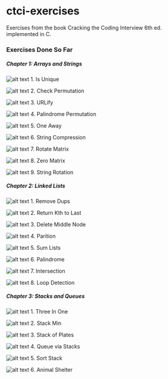 [red_x]: http://icons.iconarchive.com/icons/famfamfam/silk/16/cross-icon.png "Not Done"
[check]: http://icons.iconarchive.com/icons/famfamfam/silk/16/tick-icon.png "Done"

# ctci-exercises
Exercises from the book Cracking the Coding Interview 6th ed. implemented in C.

### Exercises Done So Far

##### Chapter 1: Arrays and Strings

![alt text][check] 1. Is Unique

![alt text][check] 2. Check Permutation

![alt text][check] 3. URLify

![alt text][check] 4. Palindrome Permutation

![alt text][check] 5. One Away

![alt text][check] 6. String Compression

![alt text][check] 7. Rotate Matrix

![alt text][check] 8. Zero Matrix

![alt text][check] 9. String Rotation

##### Chapter 2: Linked Lists

![alt text][check] 1. Remove Dups

![alt text][check] 2. Return Kth to Last

![alt text][check] 3. Delete Middle Node

![alt text][check] 4. Parition

![alt text][check] 5. Sum Lists

![alt text][check] 6. Palindrome

![alt text][check] 7. Intersection

![alt text][check] 8. Loop Detection

##### Chapter 3: Stacks and Queues

![alt text][red_x] 1. Three In One

![alt text][red_x] 2. Stack Min

![alt text][red_x] 3. Stack of Plates

![alt text][red_x] 4. Queue via Stacks

![alt text][red_x] 5. Sort Stack

![alt text][red_x] 6. Animal Shelter
